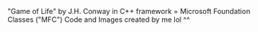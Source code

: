 "Game of Life" by J.H. Conway in C++ 
framework = Microsoft Foundation Classes ("MFC")
Code and Images created by me lol ^^
